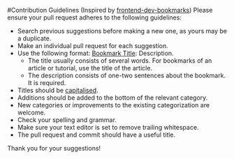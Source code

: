 #Contribution Guidelines
(Inspired by [frontend-dev-bookmarks](https://github.com/dypsilon/frontend-dev-bookmarks))
Please ensure your pull request adheres to the following guidelines:

- Search previous suggestions before making a new one, as yours may be a duplicate.
- Make an individual pull request for each suggestion.
- Use the following format: [Bookmark Title](link): Description.
  - The title usually consists of several words. For bookmarks of an article or tutorial, use the title of the article.
  - The description consists of one-two sentences about the bookmark. It is required.
- Titles should be [capitalised](http://grammar.yourdictionary.com/capitalization/rules-for-capitalization-in-titles.html).
- Additions should be added to the bottom of the relevant category.
- New categories or improvements to the existing categorization are welcome.
- Check your spelling and grammar.
- Make sure your text editor is set to remove trailing whitespace.
- The pull request and commit should have a useful title.

Thank you for your suggestions!
